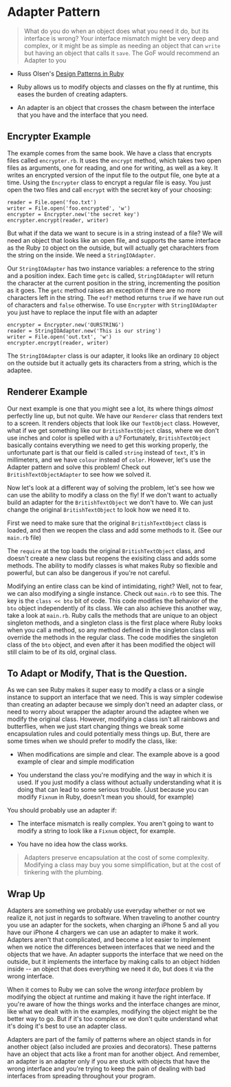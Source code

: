 # Adapter Pattern

> What do you do when an object does what you need it do, but its interface is
> wrong? Your interface mismatch might be very deep and complex, or it might be
> as simple as needing an object that can `write` but having an object that
> calls it `save`. The GoF would recommend an Adapter to you

- Russ Olsen's [Design Patterns in Ruby](http://www.amazon.com/Design-Patterns-Ruby-Russ-Olsen/dp/0321490452)

- Ruby allows us to modify objects and classes on the fly at runtime, this eases
  the burden of creating adapters.

- An adapter is an object that crosses the chasm between the interface that you
  have and the interface that you need.


## Encrypter Example

The example comes from the same book. We have a class that encrypts files called
`encrypter.rb`. It uses the `encrypt` method, which takes two open files as
arguments, one for reading, and one for writing, as well as a key. It writes an
encrypted version of the input file to the output file, one byte at a time.
Using the `Encrypter` class to encrypt a regular file is easy. You just open the
two files and call `encrypt` with the secret key of your choosing:


````
reader = File.open('foo.txt')
writer = File.open('foo.encrypted', 'w')
encrypter = Encrypter.new('the secret key')
encrypter.encrypt(reader, writer)
````

But what if the data we want to secure is in a string instead of a file? We will
need an object that looks like an open file, and supports the same interface as
the Ruby `IO` object on the outside, but will actually get charachters from the
string on the inside. We need a `StringIOAdapter`.

Our `StringIOAdapter` has two instance variables: a reference to the string and
a position index. Each time `getc` is called, `StringIOAdapter` will return the
character at the current position in the string, incrementing the position as it
goes. The `getc` method raises an exception if there are no more characters left
in the string. The `eof?` method returns `true` if we have run out of characters
and `false` otherwise. To use `Encrypter` with `StringIOAdapter` you just have
to replace the input file with an adapter

````
encrypter = Encrypter.new('OURSTRING')
reader = StringIOAdapter.new('This is our string')
writer = File.open('out.txt', 'w')
encrypter.encrpyt(reader, writer)
````

The `StringIOAdapter` class is our adapter, it looks like an ordinary `IO`
object on the outside but it actually gets its characters from a string, which
is the adaptee.


## Renderer Example

Our next example is one that you might see a lot, its where things *almost*
perfectly line up, but not quite. We have our `Renderer` class that renders text
to a screen. It renders objects that look like our `TextObject` class. However,
what if we get something like our `BritishTextObject` class, where we don't use
inches and color is spelled with a u? Fortunately, `BritishTextObject` basically
contains everything we need to get this working properly, the unfortunate part
is that our field is called `string` instead of `text`, it's in millimeters, and
we have `colour` instead of `color`. However, let's use the Adapter pattern and
solve this problem! Check out `BritishTextObjectAdapter` to see how we solved
it. 

Now let's look at a different way of solving the problem, let's see how we can
use the ability to modify a class on the fly! If we don't want to actually build
an adapter for the `BritishTextObject` we don't have to. We can just change the
original `BritishTextObject` to look how we need it to. 

First we need to make sure that the original `BritishTextObject` class is
loaded, and then we reopen the class and add some methods to it. (See our
`main.rb` file)

The `require` at the top loads the original `BritishTextObject` class, and
doesn't create a new class but reopens the exisiting class and adds some
methods. The ability to modify classes is what makes Ruby so flexible and
powerful, but can also be dangerous if you're not careful. 

Modifying an entire class can be kind of intimidating, right? Well, not to fear,
we can also modifying a single instance. Check out `main.rb` to see this. The
key is the `class << bto` bit of code. This code modifies the behavior of the
`bto` object independently of its class. We can also achieve this another way,
take a look at `main.rb`. Ruby calls the methods that are unique to an object
singleton methods, and a singleton class is the first place where Ruby looks
when you call a method, so any method defined in the singleton class will
override the methods in the regular class. The code modifies the singleton class
of the `bto` object, and even after it has been modified the object will still
claim to be of its old, orginal class.

## To Adapt or Modify, That is the Question.

As we can see Ruby makes it super easy to modify a class or a single instance to
support an interface that we need. This is way simpler codewise than creating an
adapter because we simply don't need an adapter class, or need to worry about
wrapper the adapter around the adaptee when we modify the original class.
However, modifying a class isn't all rainbows and butterflies, when we just
start changing things we break some encapsulation rules and could potentially
mess things up. But, there are some times when we should prefer to modify the
class, like:

  - When modifications are simple and clear. The example above is a good example
  of clear and simple modification

  - You understand the class you're modifying and the way in which it is used. If
  you just modify a class without actually understanding what it is doing that
  can lead to some serious trouble. (Just because you can modify `Fixnum` in
  Ruby, doesn't mean you should, for example)


You should probably use an adapter if:

  - The interface mismatch is really complex. You aren't going to want to modify
    a string to look like a `Fixnum` object, for example.

  - You have no idea how the class works. 

> Adapters preserve encapsulation at the cost of some complexity. Modifying a
> class may buy you some simplification, but at the cost of tinkering with the
> plumbing.

## Wrap Up

Adapters are something we probably use everyday whether or not we realize it,
not just in regards to software. When traveling to another country you use an
adapter for the sockets, when charging an iPhone 5 and all you have our iPhone 4
chargers we can use an adapter to make it work. Adapters aren't that
complicated, and become a lot easier to implement when we notice the differences
between interfaces that we need and the objects that we have. An adapter
supports the interface that we need on the outside, but it implements the
interface by making calls to an object hidden inside -- an object that does
everything we need it do, but does it via the wrong interface. 

When it comes to Ruby we can solve the *wrong interface* problem by modifying
the object at runtime and making it have the right interface. If you're aware of
how the things works and the interface changes are minor, like what we dealt
with in the examples, modifying the object might be the better way to go. But if
it's too complex or we don't quite understand what it's doing it's best to use
an adapter class. 

Adapters are part of the family of patterns where an object stands in for
another object (also included are proxies and decorators). These patterns have
an object that acts like a front man for another object. And remember, an
adapter is an adapter only if you are stuck with objects that have the wrong
interface and you're trying to keep the pain of dealing with bad interfaces from
spreading throughout your program. 


